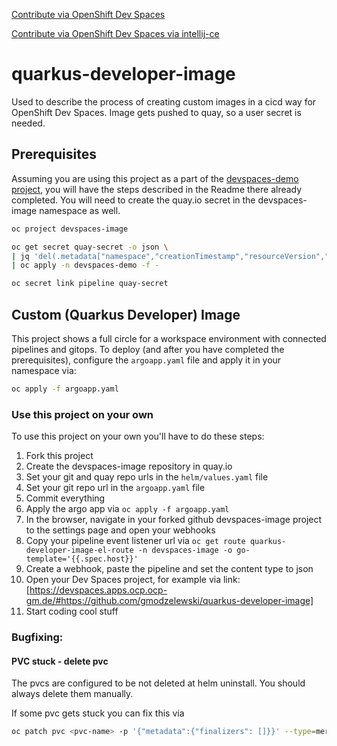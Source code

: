 [Contribute via OpenShift Dev Spaces](https://devspaces.apps.ocp.ocp-gm.de/#https://github.com/gmodzelewski/quarkus-developer-image)

[Contribute via OpenShift Dev Spaces via intellij-ce](https://devspaces.apps.ocp.ocp-gm.de/#https://github.com/gmodzelewski/quarkus-developer-image?new&che-editor=che-incubator/che-idea/latest)

# quarkus-developer-image

Used to describe the process of creating custom images in a cicd way for OpenShift Dev Spaces.
Image gets pushed to quay, so a user secret is needed.

## Prerequisites

Assuming you are using this project as a part of the [devspaces-demo project](https://github.com/gmodzelewski/devspaces-demo), you will have the steps described in the Readme there already completed.
You will need to create the quay.io secret in the devspaces-image namespace as well.

```sh
oc project devspaces-image

oc get secret quay-secret -o json \
| jq 'del(.metadata["namespace","creationTimestamp","resourceVersion","selfLink","uid"])' \
| oc apply -n devspaces-demo -f -

oc secret link pipeline quay-secret
```

## Custom (Quarkus Developer) Image

This project shows a full circle for a workspace environment with connected pipelines and gitops. To deploy (and after you have completed the prerequisites), configure the `argoapp.yaml` file and apply it in your namespace via:
```sh
oc apply -f argoapp.yaml
```

### Use this project on your own

To use this project on your own you'll have to do these steps:
1. Fork this project
2. Create the devspaces-image repository in quay.io
3. Set your git and quay repo urls in the `helm/values.yaml` file
4. Set your git repo url in the `argoapp.yaml` file
5. Commit everything
6. Apply the argo app via `oc apply -f argoapp.yaml`
7. In the browser, navigate in your forked github devspaces-image project to the settings page and open your webhooks
8. Copy your pipeline event listener url via `oc get route quarkus-developer-image-el-route -n devspaces-image -o go-template='{{.spec.host}}'`
9.  Create a webhook, paste the pipeline and set the content type to json
10. Open your Dev Spaces project, for example via link: [https://devspaces.apps.ocp.ocp-gm.de/#https://github.com/gmodzelewski/quarkus-developer-image]
11. Start coding cool stuff

### Bugfixing:

#### PVC stuck - delete pvc

The pvcs are configured to be not deleted at helm uninstall. You should always delete them manually.

If some pvc gets stuck you can fix this via
```sh
oc patch pvc <pvc-name> -p '{"metadata":{"finalizers": []}}' --type=merge
```
